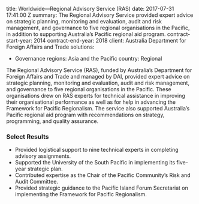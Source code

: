
title: Worldwide—Regional Advisory Service (RAS)
date: 2017-07-31 17:41:00 Z
summary: The Regional Advisory Service provided expert advice on strategic planning,
  monitoring and evaluation, audit and risk management, and governance to five regional
  organisations in the Pacific, in addition to supporting Australia’s Pacific regional
  aid program.
contract-start-year: 2014
contract-end-year: 2018
client: Australia Department for Foreign Affairs and Trade
solutions:
- Governance
regions: Asia and the Pacific
country: Regional


The Regional Advisory Service (RAS), funded by Australia’s Department for Foreign Affairs and Trade and managed by DAI, provided expert advice on strategic planning, monitoring and evaluation, audit and risk management, and governance to five regional organisations in the Pacific. These organisations drew on RAS experts for technical assistance in improving their organisational performance as well as for help in advancing the Framework for Pacific Regionalism. The service also supported Australia’s Pacific regional aid program with recommendations on strategy, programming, and quality assurance.

### Select Results

* Provided logistical support to nine technical experts in completing advisory assignments.
* Supported the University of the South Pacific in implementing its five-year strategic plan.
* Contributed expertise as the Chair of the Pacific Community’s Risk and Audit Committee.
* Provided strategic guidance to the Pacific Island Forum Secretariat on implementing the Framework for Pacific Regionalism.
